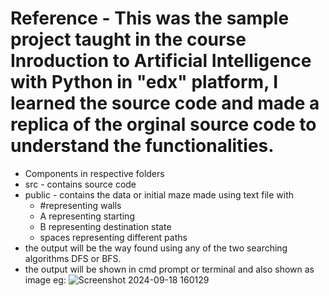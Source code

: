 # Reference - This was the sample project taught in the course Inroduction to Artificial Intelligence with Python in "edx" platform, I learned the source code and made a replica of the orginal source code to understand the functionalities.
* Components in respective folders
* src - contains source code
* public - contains the data or initial maze made using text file with
  * #representing walls
  * A representing starting
  * B representing destination state
  * spaces representing different paths
* the output will be the way found using any of the two searching algorithms DFS or BFS.
*  the output will be shown in cmd prompt or terminal and also shown as image
eg: ![Screenshot 2024-09-18 160129](https://github.com/user-attachments/assets/f41e6640-2784-4e23-a247-cc85ab335dc5)
